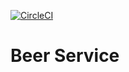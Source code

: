 [![CircleCI](https://dl.circleci.com/status-badge/img/circleci/UxUXx7ps6J9YrmUsAHoAfA/Bq55fFkXBVv3cxiD3dPLRF/tree/main.svg?style=svg&circle-token=CCIPRJ_GTfdtMrnWanLrjFzzWpEPw_98573537dd07ea665a8ae9920fe6a46cc68fc54a)](https://dl.circleci.com/status-badge/redirect/circleci/UxUXx7ps6J9YrmUsAHoAfA/Bq55fFkXBVv3cxiD3dPLRF/tree/main)
# Beer Service
